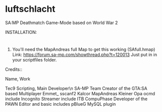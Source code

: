 # luftschlacht
SA:MP Deathmatch Game-Mode based on World War 2


INSTALLATION:
#
1) You'll need the MapAndreas full Map to get this working (SAfull.hmap) Link: https://forum.sa-mp.com/showthread.php?t=120013
   Just put in in your scriptfiles folder.


Credits::

Name,	Work

Tec9 Scripting, Main Developer\n
SA-MP Team	Creator of the GTA:SA based Multiplayer
Emmet_	sscanf2 
Kalcor	MapAndreas
Kleiner Opa	ocmd include
Incognito	Streamer include
ITB CompuPhase	Developer of the PAWN Editor and basic includes
pBlueG MySQL plugin

